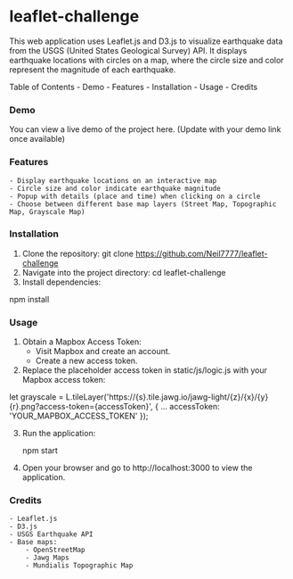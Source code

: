 # leaflet-challenge

This web application uses Leaflet.js and D3.js to visualize earthquake data from the USGS (United States Geological Survey) API. It displays earthquake locations with circles on a map, where the circle size and color represent the magnitude of each earthquake.

Table of Contents
	- Demo
	- Features
	- Installation
	- Usage
	- Credits

### Demo
You can view a live demo of the project here. (Update with your demo link once available)

### Features
	- Display earthquake locations on an interactive map
	- Circle size and color indicate earthquake magnitude
	- Popup with details (place and time) when clicking on a circle
	- Choose between different base map layers (Street Map, Topographic Map, Grayscale Map)

### Installation
1. Clone the repository:
	git clone https://github.com/Neil7777/leaflet-challenge
2. Navigate into the project directory:
	cd leaflet-challenge
3. Install dependencies:

npm install

### Usage
1. Obtain a Mapbox Access Token:
	- Visit Mapbox and create an account.
	- Create a new access token.
2. Replace the placeholder access token in static/js/logic.js with your Mapbox access token:

let grayscale = L.tileLayer('https://{s}.tile.jawg.io/jawg-light/{z}/{x}/{y}{r}.png?access-token={accessToken}', {
    ...
    accessToken: 'YOUR_MAPBOX_ACCESS_TOKEN'
});

3. Run the application:

	npm start
4. Open your browser and go to http://localhost:3000 to view the application.

### Credits
	- Leaflet.js
	- D3.js
	- USGS Earthquake API
	- Base maps:
		- OpenStreetMap
		- Jawg Maps
		- Mundialis Topographic Map
